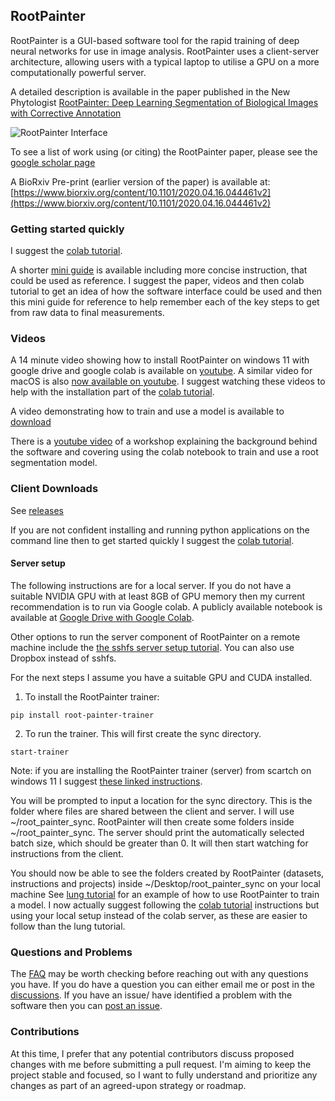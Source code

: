 ## RootPainter

RootPainter is a GUI-based software tool for the rapid training of deep neural networks for use in image analysis. 
RootPainter uses a client-server architecture, allowing users with a typical laptop to utilise a GPU on a more computationally powerful server.  

A detailed description is available in the paper published in the New Phytologist  [RootPainter: Deep Learning Segmentation of Biological Images with Corrective Annotation](https://doi.org/10.1111/nph.18387)

![RootPainter Interface](https://user-images.githubusercontent.com/376295/224013411-cb44c7c2-5c72-4819-98a3-6c0ab8b9ea4d.png)

To see a list of work using (or citing) the RootPainter paper, please see the [google scholar page](https://scholar.google.com/scholar?cites=12740268016453642124)

A BioRxiv Pre-print (earlier version of the paper) is available at:
[https://www.biorxiv.org/content/10.1101/2020.04.16.044461v2](https://www.biorxiv.org/content/10.1101/2020.04.16.044461v2)


### Getting started quickly

 I suggest the [colab tutorial](https://colab.research.google.com/drive/104narYAvTBt-X4QEDrBSOZm_DRaAKHtA?usp=sharing).
 
 A  shorter [mini guide](https://github.com/Abe404/root_painter/blob/master/docs/mini_guide.md) is available including more concise instruction, that could be used as reference. I suggest the paper, videos and then colab tutorial to get an idea of how the software interface could be used and then this mini guide for reference to help remember each of the key steps to get from raw data to final measurements. 
 
 
### Videos

A 14 minute video showing how to install RootPainter on windows 11 with google drive and google colab is available on [youtube](https://www.youtube.com/watch?v=HuSujZQOkQw). A similar video for macOS is also [now available on youtube](https://youtu.be/rBCkem0ub_I). I suggest watching these videos to help with the installation part of the [colab tutorial](https://colab.research.google.com/drive/104narYAvTBt-X4QEDrBSOZm_DRaAKHtA?usp=sharing).

A video demonstrating how to train and use a model is available to [download](https://nph.onlinelibrary.wiley.com/action/downloadSupplement?doi=10.1111%2Fnph.18387&file=nph18387-sup-0002-VideoS1.mp4)

There is a [youtube video](https://www.youtube.com/watch?v=73u73tBvRO4) of a workshop explaining the background behind the software and covering using the colab notebook to train and use a root segmentation model.


### Client Downloads

See [releases](https://github.com/Abe404/root_painter/releases) 

If you are not confident installing and running python applications on the command line then to get started quickly I suggest the [colab tutorial](https://colab.research.google.com/drive/104narYAvTBt-X4QEDrBSOZm_DRaAKHtA?usp=sharing).

#### Server setup 

The following instructions are for a local server. If you do not have a suitable NVIDIA GPU with at least 8GB of GPU memory then my current recommendation is to run via Google colab. A publicly available notebook is available at [Google Drive with Google Colab](https://colab.research.google.com/drive/104narYAvTBt-X4QEDrBSOZm_DRaAKHtA?usp=sharing).

Other options to run the server component of RootPainter on a remote machine include the [the sshfs server setup tutorial](https://github.com/Abe404/root_painter/blob/master/docs/server_setup_sshfs.md). You can also use Dropbox instead of sshfs.


For the next steps I assume you have a suitable GPU and CUDA installed.

1. To install the RootPainter trainer:

```
pip install root-painter-trainer
```

2. To run the trainer.  This will first create the sync directory.

```
start-trainer
```

Note: if you are installing the RootPainter trainer (server) from scartch on windows 11 I suggest [these linked instructions](docs/windows_11_trainer_install.md).

You will be prompted to input a location for the sync directory. This is the folder where files are shared between the client and server. I will use ~/root_painter_sync.
RootPainter will then create some folders inside ~/root_painter_sync.
The server should print the automatically selected batch size, which should be greater than 0. It will then start watching for instructions from the client.

You should now be able to see the folders created by RootPainter (datasets, instructions and projects) inside ~/Desktop/root_painter_sync on your local machine 
See [lung tutorial](docs/cxr_lung_tutorial.md) for an example of how to use RootPainter to train a model. I now actually suggest following the [colab tutorial](https://colab.research.google.com/drive/104narYAvTBt-X4QEDrBSOZm_DRaAKHtA?usp=sharing) instructions but using your local setup instead of the colab server, as these are easier to follow than the lung tutorial.


### Questions and Problems
 
The [FAQ](https://github.com/Abe404/root_painter/blob/master/docs/FAQ.md) may  be worth checking before reaching out with any questions you have. If you do have a question you can either email me or post in the [discussions](https://github.com/Abe404/root_painter/discussions). If you have an issue/ have identified a problem with the software then you can [post an issue](https://github.com/Abe404/root_painter/issues).


### Contributions

At this time, I prefer that any potential contributors discuss proposed changes with me before submitting a pull request. I'm aiming to keep the project stable and focused, so I want to fully understand and prioritize any changes as part of an agreed-upon strategy or roadmap.

